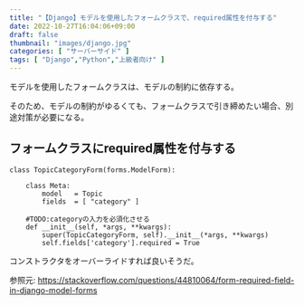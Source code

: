 ```yaml
---
title: "【Django】モデルを使用したフォームクラスで、required属性を付与する"
date: 2022-10-27T16:04:06+09:00
draft: false
thumbnail: "images/django.jpg"
categories: [ "サーバーサイド" ]
tags: [ "Django","Python","上級者向け" ]
---
```



モデルを使用したフォームクラスは、モデルの制約に依存する。

そのため、モデルの制約がゆるくても、フォームクラスで引き締めたい場合、別途対策が必要になる。

## フォームクラスにrequired属性を付与する


    class TopicCategoryForm(forms.ModelForm):
    
        class Meta:
            model   = Topic
            fields  = [ "category" ]
        
        #TODO:categoryの入力を必須化させる
        def __init__(self, *args, **kwargs):
            super(TopicCategoryForm, self).__init__(*args, **kwargs)
            self.fields['category'].required = True
    

コンストラクタをオーバーライドすれば良いそうだ。


参照元: https://stackoverflow.com/questions/44810064/form-required-field-in-django-model-forms


